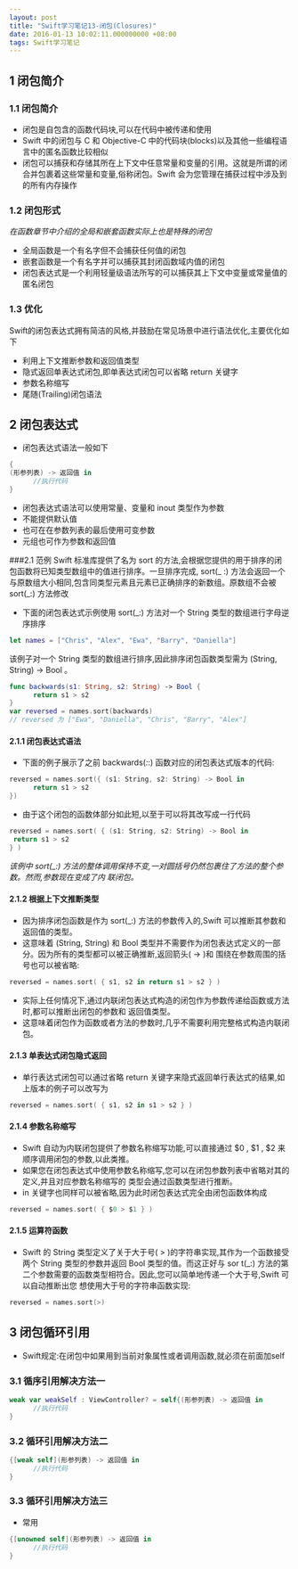 ```yaml
---
layout: post
title: "Swift学习笔记13-闭包(Closures)"
date: 2016-01-13 10:02:11.000000000 +08:00
tags: Swift学习笔记
---
```


## 1 闭包简介
### 1.1 闭包简介
- 闭包是自包含的函数代码块,可以在代码中被传递和使用
- Swift 中的闭包与 C 和 Objective-C 中的代码块(blocks)以及其他一些编程语言中的匿名函数比较相似
- 闭包可以捕获和存储其所在上下文中任意常量和变量的引用。这就是所谓的闭合并包裹着这些常量和变量,俗称闭包。Swift 会为您管理在捕获过程中涉及到的所有内存操作

### 1.2 闭包形式
*在函数章节中介绍的全局和嵌套函数实际上也是特殊的闭包*
- 全局函数是一个有名字但不会捕获任何值的闭包
- 嵌套函数是一个有名字并可以捕获其封闭函数域内值的闭包
- 闭包表达式是一个利用轻量级语法所写的可以捕获其上下文中变量或常量值的匿名闭包

### 1.3 优化
Swift的闭包表达式拥有简洁的风格,并鼓励在常见场景中进行语法优化,主要优化如下
- 利用上下文推断参数和返回值类型
- 隐式返回单表达式闭包,即单表达式闭包可以省略 return 关键字
- 参数名称缩写
- 尾随(Trailing)闭包语法

## 2 闭包表达式
- 闭包表达式语法一般如下

```swift
{
(形参列表) -> 返回值 in 
      //执行代码
}
```
- 闭包表达式语法可以使用常量、变量和 inout 类型作为参数
- 不能提供默认值
- 也可在在参数列表的最后使用可变参数
- 元组也可作为参数和返回值

###2.1 范例
Swift 标准库提供了名为 sort 的方法,会根据您提供的用于排序的闭包函数将已知类型数组中的值进行排序。一旦排序完成, sort(_ :) 方法会返回一个与原数组大小相同,包含同类型元素且元素已正确排序的新数组。原数组不会被 sort(_:) 方法修改
- 下面的闭包表达式示例使用 sort(_:) 方法对一个 String 类型的数组进行字母逆序排序

```swift
let names = ["Chris", "Alex", "Ewa", "Barry", "Daniella"]
```
该例子对一个 String 类型的数组进行排序,因此排序闭包函数类型需为 (String, String) -> Bool 。

```swift
func backwards(s1: String, s2: String) -> Bool { 
      return s1 > s2
}
var reversed = names.sort(backwards)
// reversed 为 ["Ewa", "Daniella", "Chris", "Barry", "Alex"]
```

#### 2.1.1 闭包表达式语法
- 下面的例子展示了之前 backwards(_:_:) 函数对应的闭包表达式版本的代码:

```swift 
reversed = names.sort({ (s1: String, s2: String) -> Bool in 
      return s1 > s2
})
```
- 由于这个闭包的函数体部分如此短,以至于可以将其改写成一行代码

```swift
reversed = names.sort( { (s1: String, s2: String) -> Bool in
 return s1 > s2 
} )
```
*该例中 sort(_:) 方法的整体调用保持不变,一对圆括号仍然包裹住了方法的整个参数。然而,参数现在变成了内 联闭包。*

#### 2.1.2 根据上下文推断类型
- 因为排序闭包函数是作为 sort(_:) 方法的参数传入的,Swift 可以推断其参数和返回值的类型。
- 这意味着 (String, String) 和 Bool 类型并不需要作为闭包表达式定义的一部分。因为所有的类型都可以被正确推断,返回箭头( -> )和 围绕在参数周围的括号也可以被省略:

```swift 
reversed = names.sort( { s1, s2 in return s1 > s2 } )
```
- 实际上任何情况下,通过内联闭包表达式构造的闭包作为参数传递给函数或方法时,都可以推断出闭包的参数和 返回值类型。
 - 这意味着闭包作为函数或者方法的参数时,几乎不需要利用完整格式构造内联闭包。

#### 2.1.3 单表达式闭包隐式返回
- 单行表达式闭包可以通过省略 return 关键字来隐式返回单行表达式的结果,如上版本的例子可以改写为

```swift
reversed = names.sort( { s1, s2 in s1 > s2 } )
```

#### 2.1.4 参数名称缩写
- Swift 自动为内联闭包提供了参数名称缩写功能,可以直接通过 $0 , $1 , $2 来顺序调用闭包的参数,以此类推。
- 如果您在闭包表达式中使用参数名称缩写,您可以在闭包参数列表中省略对其的定义,并且对应参数名称缩写的 类型会通过函数类型进行推断。
 - in 关键字也同样可以被省略,因为此时闭包表达式完全由闭包函数体构成

```swift
reversed = names.sort( { $0 > $1 } )
```

#### 2.1.5 运算符函数
- Swift 的 String 类型定义了关于大于号( > )的字符串实现,其作为一个函数接受两个 String 类型的参数并返回 Bool 类型的值。而这正好与 sor t(_:) 方法的第二个参数需要的函数类型相符合。因此,您可以简单地传递一个大于号,Swift 可以自动推断出您 想使用大于号的字符串函数实现:

```swift
reversed = names.sort(>)
```

## 3 闭包循环引用
- Swift规定:在闭包中如果用到当前对象属性或者调用函数,就必须在前面加self

### 3.1 循序引用解决方法一
```swift
weak var weakSelf : ViewController? = self{(形参列表) -> 返回值 in 
      //执行代码
}
```

### 3.2 循环引用解决方法二
```swift
{[weak self](形参列表) -> 返回值 in 
      //执行代码
}
```

### 3.3 循环引用解决方法三
- 常用

```swift
{[unowned self](形参列表) -> 返回值 in 
      //执行代码
}
```

